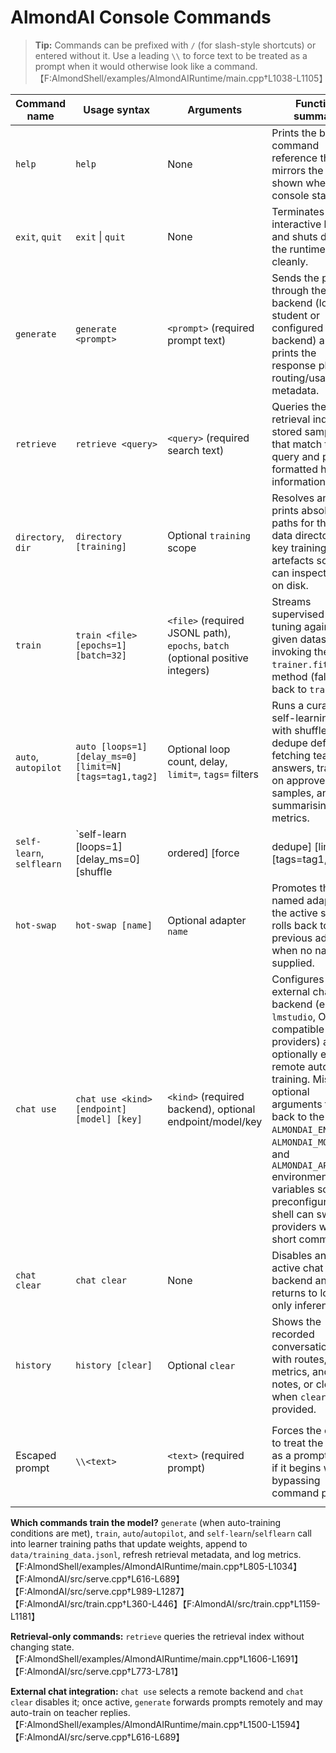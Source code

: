 # AlmondAI Console Commands

> **Tip:** Commands can be prefixed with `/` (for slash-style shortcuts) or entered without it. Use a leading `\\` to force text to be treated as a prompt when it would otherwise look like a command. 【F:AlmondShell/examples/AlmondAIRuntime/main.cpp†L1038-L1105】

| Command name | Usage syntax | Arguments | Function summary | Side effects |
| --- | --- | --- | --- | --- |
| `help` | `help` | None | Prints the built-in command reference that mirrors the table shown when the console starts. | Writes the help text to stdout only. 【F:AlmondShell/examples/AlmondAIRuntime/main.cpp†L1083-L1108】 |
| `exit`, `quit` | `exit` \| `quit` | None | Terminates the interactive loop and shuts down the runtime cleanly. | Ends the console session; no files are modified. 【F:AlmondShell/examples/AlmondAIRuntime/main.cpp†L1081-L1082】 |
| `generate` | `generate <prompt>` | `<prompt>` (required prompt text) | Sends the prompt through the active backend (local student or configured chat backend) and prints the response plus routing/usage metadata. | May trigger remote auto-training: if a chat backend is active and the response is allowed, the console calls `train.step`, which ingests the sample, appends it to `data/training_data.jsonl`, updates retrieval metadata, logs to `data/training_log.txt`, and runs a learner update. 【F:AlmondShell/examples/AlmondAIRuntime/main.cpp†L805-L1034】【F:AlmondAI/src/serve.cpp†L616-L689】【F:AlmondAI/src/train.cpp†L360-L446】【F:AlmondAI/src/train.cpp†L1159-L1181】 |
| `retrieve` | `retrieve <query>` | `<query>` (required search text) | Queries the retrieval index for stored samples that match the query and prints formatted hit information. | Reads from the retrieval index only; no persistent state is modified. 【F:AlmondShell/examples/AlmondAIRuntime/main.cpp†L1606-L1691】【F:AlmondAI/src/serve.cpp†L773-L781】 |
| `directory`, `dir` | `directory [training]` | Optional `training` scope | Resolves and prints absolute paths for the main data directory and key training artefacts so you can inspect them on disk. | Performs filesystem existence checks and writes the paths to stdout without changing files. 【F:AlmondShell/examples/AlmondAIRuntime/main.cpp†L1458-L1492】 |
| `train` | `train <file> [epochs=1] [batch=32]` | `<file>` (required JSONL path), `epochs`, `batch` (optional positive integers) | Streams supervised fine-tuning against the given dataset by invoking the `trainer.fit` MCP method (falling back to `train`). | Emits structured progress over MCP, updates learner weights, expands vocabulary, saves checkpoints, appends to `data/training_log.txt`, and persists accepted samples. 【F:AlmondShell/examples/AlmondAIRuntime/main.cpp†L1897-L1958】【F:AlmondAI/src/serve.cpp†L1315-L1372】【F:AlmondAI/src/train.cpp†L360-L446】 |
| `auto`, `autopilot` | `auto [loops=1] [delay_ms=0] [limit=N] [tags=tag1,tag2]` | Optional loop count, delay, `limit=`, `tags=` filters | Runs a curated self-learning loop with shuffle + dedupe defaults, fetching teacher answers, training on approved samples, and summarising metrics. | Calls `train.self_loop`, which repeatedly queries the teacher, ingests and trains on approved replies, appends samples/logs, updates retrieval metadata, and prints summaries. 【F:AlmondShell/examples/AlmondAIRuntime/main.cpp†L1694-L1783】【F:AlmondAI/src/serve.cpp†L989-L1287】【F:AlmondAI/src/train.cpp†L360-L446】 |
| `self-learn`, `selflearn` | `self-learn [loops=1] [delay_ms=0] [shuffle|ordered] [force|dedupe] [limit=N] [tags=tag1,tag2]` | Optional loop count, delay, ordering mode, duplication policy, limit, and tag filters | Advanced self-learning loop with manual control over shuffle/force semantics before calling into the same training service as `auto`. | Same as `auto`: invokes `train.self_loop` with the provided options, updating datasets, retrieval metadata, logs, and learner weights. 【F:AlmondShell/examples/AlmondAIRuntime/main.cpp†L1786-L1893】【F:AlmondAI/src/serve.cpp†L989-L1287】【F:AlmondAI/src/train.cpp†L360-L446】 |
| `hot-swap` | `hot-swap [name]` | Optional adapter `name` | Promotes the named adapter to the active stack or rolls back to the previous adapter when no name is supplied. | Calls `admin.hot_swap`/`hot-swap`, which promote or roll back adapters within the learner; emits a status message only. 【F:AlmondShell/examples/AlmondAIRuntime/main.cpp†L1961-L1996】【F:AlmondAI/src/serve.cpp†L799-L814】 |
| `chat use` | `chat use <kind> [endpoint] [model] [key]` | `<kind>` (required backend), optional endpoint/model/key | Configures an external chat backend (e.g., `lmstudio`, OpenAI-compatible providers) and optionally enables remote auto-training. Missing optional arguments fall back to the `ALMONDAI_ENDPOINT`, `ALMONDAI_MODEL`, and `ALMONDAI_API_KEY` environment variables so a preconfigured shell can switch providers with short commands. | Rebuilds the chat client, updates routing, and toggles remote auto-training; later `generate` calls may hit the remote backend and train via `train.step`. 【F:AlmondShell/examples/AlmondAIRuntime/main.cpp†L1500-L1594】【F:AlmondAI/src/serve.cpp†L616-L689】 |
| `chat clear` | `chat clear` | None | Disables any active chat backend and returns to local-only inference. | Releases the remote backend handle, stops remote auto-training, and writes a confirmation message. 【F:AlmondShell/examples/AlmondAIRuntime/main.cpp†L1576-L1594】 |
| `history` | `history [clear]` | Optional `clear` | Shows the recorded conversation log with routes, usage metrics, and notes, or clears it when `clear` is provided. | Maintains an in-memory log only; `clear` resets the vector and turn counter without touching files. 【F:AlmondShell/examples/AlmondAIRuntime/main.cpp†L1414-L1455】 |
| Escaped prompt | `\\<text>` | `<text>` (required prompt) | Forces the console to treat the input as a prompt even if it begins with `/`, bypassing command parsing. | Delegates directly to `generate` handling; effects mirror a normal prompt submission. 【F:AlmondShell/examples/AlmondAIRuntime/main.cpp†L1038-L1105】【F:AlmondShell/examples/AlmondAIRuntime/main.cpp†L1598-L1603】 |

**Which commands train the model?** `generate` (when auto-training conditions are met), `train`, `auto`/`autopilot`, and `self-learn`/`selflearn` call into learner training paths that update weights, append to `data/training_data.jsonl`, refresh retrieval metadata, and log metrics. 【F:AlmondShell/examples/AlmondAIRuntime/main.cpp†L805-L1034】【F:AlmondAI/src/serve.cpp†L616-L689】【F:AlmondAI/src/serve.cpp†L989-L1287】【F:AlmondAI/src/train.cpp†L360-L446】【F:AlmondAI/src/train.cpp†L1159-L1181】

**Retrieval-only commands:** `retrieve` queries the retrieval index without changing state. 【F:AlmondShell/examples/AlmondAIRuntime/main.cpp†L1606-L1691】【F:AlmondAI/src/serve.cpp†L773-L781】

**External chat integration:** `chat use` selects a remote backend and `chat clear` disables it; once active, `generate` forwards prompts remotely and may auto-train on teacher replies. 【F:AlmondShell/examples/AlmondAIRuntime/main.cpp†L1500-L1594】【F:AlmondAI/src/serve.cpp†L616-L689】
